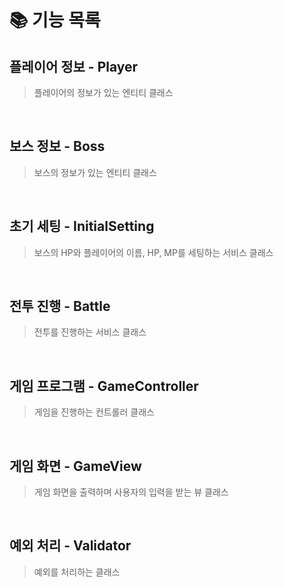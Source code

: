 # 📚 기능 목록
##  플레이어 정보 - Player
> 플레이어의 정보가 있는 엔티티 클래스
</br>

## 보스 정보 - Boss
> 보스의 정보가 있는 엔티티 클래스
</br>

## 초기 세팅 - InitialSetting
> 보스의 HP와 플레이어의 이름, HP, MP를 세팅하는 서비스 클래스
</br>

## 전투 진행 - Battle
> 전투를 진행하는 서비스 클래스
</br>

## 게임 프로그램 - GameController
> 게임을 진행하는 컨트롤러 클래스
</br>

## 게임 화면 - GameView
> 게임 화면을 출력하며 사용자의 입력을 받는 뷰 클래스
</br>

## 예외 처리 - Validator
> 예외를 처리하는 클래스
</br>

